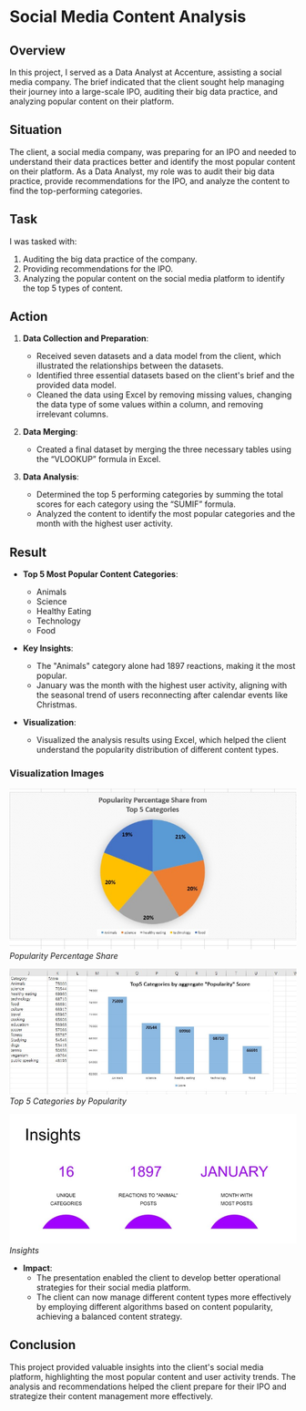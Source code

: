 # Social Media Content Analysis 

## Overview
In this project, I served as a Data Analyst at Accenture, assisting a social media company. The brief indicated that the client sought help managing their journey into a large-scale IPO, auditing their big data practice, and analyzing popular content on their platform.

## Situation
The client, a social media company, was preparing for an IPO and needed to understand their data practices better and identify the most popular content on their platform. As a Data Analyst, my role was to audit their big data practice, provide recommendations for the IPO, and analyze the content to find the top-performing categories.

## Task
I was tasked with:
1. Auditing the big data practice of the company.
2. Providing recommendations for the IPO.
3. Analyzing the popular content on the social media platform to identify the top 5 types of content.

## Action
1. **Data Collection and Preparation**:
   - Received seven datasets and a data model from the client, which illustrated the relationships between the datasets.
   - Identified three essential datasets based on the client's brief and the provided data model.
   - Cleaned the data using Excel by removing missing values, changing the data type of some values within a column, and removing irrelevant columns.

2. **Data Merging**:
   - Created a final dataset by merging the three necessary tables using the “VLOOKUP” formula in Excel.

3. **Data Analysis**:
   - Determined the top 5 performing categories by summing the total scores for each category using the “SUMIF” formula.
   - Analyzed the content to identify the most popular categories and the month with the highest user activity.

## Result
- **Top 5 Most Popular Content Categories**: 
  - Animals
  - Science
  - Healthy Eating
  - Technology
  - Food

- **Key Insights**:
  - The "Animals" category alone had 1897 reactions, making it the most popular.
  - January was the month with the highest user activity, aligning with the seasonal trend of users reconnecting after calendar events like Christmas.

- **Visualization**:
  - Visualized the analysis results using Excel, which helped the client understand the popularity distribution of different content types.

### Visualization Images
![Popularity Percentage Share](https://github.com/Yuan-DataScience/Project-of-Accenture/blob/main/Data%20Visualisation/Popularity%20percentage%20share.jpg)
*Popularity Percentage Share*

![Top 5 Categories by Popularity](https://github.com/Yuan-DataScience/Project-of-Accenture/blob/main/Data%20Visualisation/Top%205%20categories%20by%20popularity.jpg)
*Top 5 Categories by Popularity*

![Insights](https://github.com/Yuan-DataScience/Project-of-Accenture/blob/main/Data%20Visualisation/Insights.jpg)
*Insights*

- **Impact**:
  - The presentation enabled the client to develop better operational strategies for their social media platform.
  - The client can now manage different content types more effectively by employing different algorithms based on content popularity, achieving a balanced content strategy.

## Conclusion
This project provided valuable insights into the client's social media platform, highlighting the most popular content and user activity trends. The analysis and recommendations helped the client prepare for their IPO and strategize their content management more effectively.

